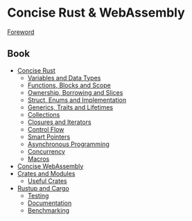 # Concise Rust & WebAssembly

[Foreword](ch00-01-foreword.md)

## Book

- [Concise Rust](ch01-00-rust-history.md)
  - [Variables and Data Types](ch01-01-variables-data-types.md)
  - [Functions, Blocks and Scope](ch01-02-functions-block-scope.md)
  - [Ownership, Borrowing and Slices](ch01-03-ownership-borrowing-slices.md)
  - [Struct, Enums and Implementation](ch01-04-structs-enums-implementation.md)
  - [Generics, Traits and Lifetimes](ch01-05-generics-traits-lifetimes.md)
  - [Collections](ch01-06-collections.md)
  - [Closures and Iterators](ch01-07-closures-iterators.md)
  - [Control Flow](ch01-08-control-flow.md)
  - [Smart Pointers]()
  - [Asynchronous Programming]()
  - [Concurrency](ch01-xx-concurrency.md)
  - [Macros]()
- [Concise WebAssembly]()
- [Crates and Modules](ch03-00-crates-modules.md)
  - [Useful Crates](ch03-xx-useful-crates.md)
- [Rustup and Cargo](ch04-xx-ecosysten-rustup-cargo.md)
  - [Testing]()
  - [Documentation]()
  - [Benchmarking]()
